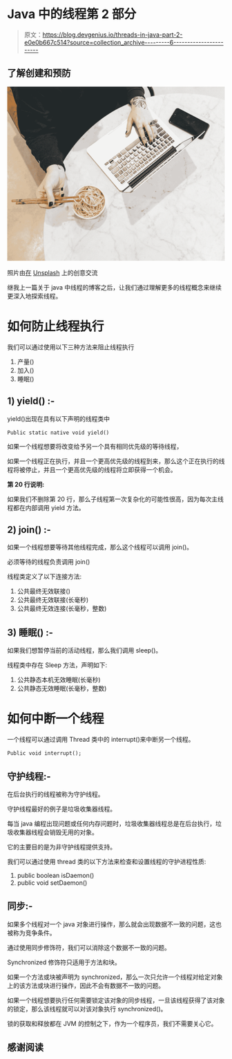 # Java 中的线程第 2 部分

> 原文：<https://blog.devgenius.io/threads-in-java-part-2-e0e0b667c514?source=collection_archive---------6----------------------->

## 了解创建和预防

![](img/9094891cbede3cead38bc6b084c1478c.png)

照片由[在](https://unsplash.com/@thecreative_exchange?utm_source=medium&utm_medium=referral) [Unsplash](https://unsplash.com?utm_source=medium&utm_medium=referral) 上的创意交流

继我上一篇关于 java 中线程的博客之后，让我们通过理解更多的线程概念来继续更深入地探索线程。

# **如何防止线程执行**

我们可以通过使用以下三种方法来阻止线程执行

1.  产量()
2.  加入()
3.  睡眠()

## 1) **yield()** :-

yield()出现在具有以下声明的线程类中

```
Public static native void yield()
```

如果一个线程想要将改变给予另一个具有相同优先级的等待线程，

如果一个线程正在执行，并且一个更高优先级的线程到来，那么这个正在执行的线程将被停止，并且一个更高优先级的线程将立即获得一个机会。

**第 20 行说明:**

如果我们不删除第 20 行，那么子线程第一次复杂化的可能性很高，因为每次主线程都在内部调用 yield 方法。

## 2) **join()** :-

如果一个线程想要等待其他线程完成，那么这个线程可以调用 join()。

必须等待的线程负责调用 join()

线程类定义了以下连接方法:

1.  公共最终无效联接()
2.  公共最终无效联接(长毫秒)
3.  公共最终无效连接(长毫秒，整数)

## 3) **睡眠()** :-

如果我们想暂停当前的活动线程，那么我们调用 sleep()。

线程类中存在 Sleep 方法，声明如下:

1.  公共静态本机无效睡眠(长毫秒)
2.  公共静态无效睡眠(长毫秒，整数)

# **如何中断一个线程**

一个线程可以通过调用 Thread 类中的 interrupt()来中断另一个线程。

```
Public void interrupt();
```

## **守护线程:-**

在后台执行的线程被称为守护线程。

守护线程最好的例子是垃圾收集器线程。

每当 java 编程出现问题或任何内存问题时，垃圾收集器线程总是在后台执行，垃圾收集器线程会销毁无用的对象。

它的主要目的是为非守护线程提供支持。

我们可以通过使用 thread 类的以下方法来检查和设置线程的守护进程性质:

1.  public boolean isDaemon()
2.  public void setDaemon()

## **同步:-**

如果多个线程对一个 java 对象进行操作，那么就会出现数据不一致的问题，这也被称为竞争条件。

通过使用同步修饰符，我们可以消除这个数据不一致的问题。

Synchronized 修饰符只适用于方法和块。

如果一个方法或块被声明为 synchronized，那么一次只允许一个线程对给定对象上的该方法或块进行操作，因此不会有数据不一致的问题。

如果一个线程想要执行任何需要锁定该对象的同步线程，一旦该线程获得了该对象的锁定，那么该线程就可以对该对象执行 synchronized()。

锁的获取和释放都在 JVM 的控制之下，作为一个程序员，我们不需要关心它。

## 感谢阅读